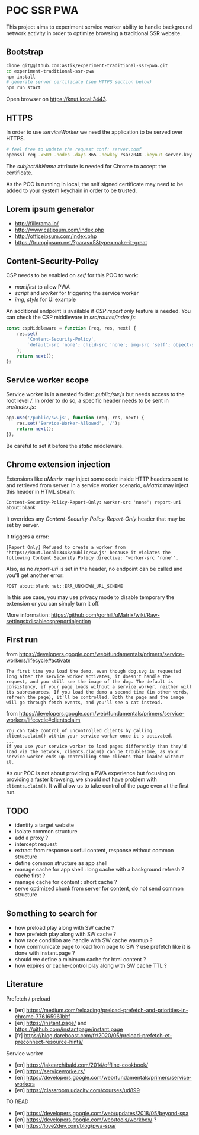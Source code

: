 # POC SSR PWA

This project aims to experiment service worker ability to handle background network activity in order to optimize browsing a traditional SSR website.

## Bootstrap

```sh
clone git@github.com:astik/experiment-traditional-ssr-pwa.git
cd experiment-traditional-ssr-pwa
npm install
# generate server certificate (see HTTPS section below)
npm run start
```

Open browser on https://knut.local:3443.

## HTTPS

In order to use _serviceWorker_ we need the application to be served over HTTPS.

```sh
# feel free to update the request conf: server.conf
openssl req -x509 -nodes -days 365 -newkey rsa:2048 -keyout server.key -out server.pem -config server.conf -sha256
```

The _subjectAltName_ attribute is needed for Chrome to accept the certificate.

As the POC is running in local, the self signed certificate may need to be added to your system keychain in order to be trusted.

## Lorem ipsum generator

-   http://fillerama.io/
-   http://www.catipsum.com/index.php
-   http://officeipsum.com/index.php
-   https://trumpipsum.net/?paras=5&type=make-it-great

## Content-Security-Policy

CSP needs to be enabled on _self_ for this POC to work:

-   _manifest_ to allow PWA
-   _script_ and _worker_ for triggering the service worker
-   _img_, _style_ for UI example

An additional endpoint is available if _CSP report only_ feature is needed.
You can check the CSP middleware in _src/routes/index.js_:

```js
const cspMiddleware = function (req, res, next) {
	res.set(
		'Content-Security-Policy',
		`default-src 'none'; child-src 'none'; img-src 'self'; object-src 'none'; script-src 'self'; style-src 'self'; worker-src 'self'; manifest-src 'self'; report-uri /csp/report`
	);
	return next();
};
```

## Service worker scope

Service worker is in a nested folder: _public/sw.js_ but needs access to the root level _/_.
In order to do so, a specific header needs to be sent in _src/index.js_:

```js
app.use('/public/sw.js', function (req, res, next) {
	res.set('Service-Worker-Allowed', '/');
	return next();
});
```

Be careful to set it before the _static_ middleware.

## Chrome extension injection

Extensions like _uMatrix_ may inject some code inside HTTP headers sent to and retrieved from server.
In a service worker scenario, _uMatrix_ may inject this header in HTML stream:

```
Content-Security-Policy-Report-Only: worker-src 'none'; report-uri about:blank
```

It overrides any _Content-Security-Policy-Report-Only_ header that may be set by server.

It triggers a error:

```
[Report Only] Refused to create a worker from 'https://knut.local:3443/public/sw.js' because it violates the following Content Security Policy directive: "worker-src 'none'".
```

Also, as no _report-uri_ is set in the header, no endpoint can be called and you'll get another error:

```
POST about:blank net::ERR_UNKNOWN_URL_SCHEME
```

In this use case, you may use privacy mode to disable temporary the extension or you can simply turn it off.

More information: https://github.com/gorhill/uMatrix/wiki/Raw-settings#disablecspreportinjection

## First run

from https://developers.google.com/web/fundamentals/primers/service-workers/lifecycle#activate

```
The first time you load the demo, even though dog.svg is requested long after the service worker activates, it doesn't handle the request, and you still see the image of the dog. The default is consistency, if your page loads without a service worker, neither will its subresources. If you load the demo a second time (in other words, refresh the page), it'll be controlled. Both the page and the image will go through fetch events, and you'll see a cat instead.
```

from https://developers.google.com/web/fundamentals/primers/service-workers/lifecycle#clientsclaim

```
You can take control of uncontrolled clients by calling clients.claim() within your service worker once it's activated.
...
If you use your service worker to load pages differently than they'd load via the network, clients.claim() can be troublesome, as your service worker ends up controlling some clients that loaded without it.
```

As our POC is not about providing a PWA experience but focusing on providing a faster browsing, we should not have problem with `clients.claim()`.
It will allow us to take control of the page even at the first run.

## TODO

-   identify a target website
-   isolate common structure
-   add a proxy ?
-   intercept request
-   extract from response useful content, response without common structure
-   define common structure as app shell
-   manage cache for app shell : long cache with a background refresh ? cache first ?
-   manage cache for content : short cache ?
-   serve optimized chunk from server for content, do not send common structure

## Something to search for

-   how preload play along with SW cache ?
-   how prefetch play along with SW cache ?
-   how race condition are handle with SW cache warmup ?
-   how communicate page to load from page to SW ? use prefetch like it is done with instant.page ?
-   should we define a minimum cache for html content ?
-   how expires or cache-control play along with SW cache TTL ?

## Literature

Prefetch / preload

-   [en] https://medium.com/reloading/preload-prefetch-and-priorities-in-chrome-776165961bbf
-   [en] https://instant.page/ and https://github.com/instantpage/instant.page
-   [fr] https://blog.dareboost.com/fr/2020/05/preload-prefetch-et-preconnect-resource-hints/

Service worker

-   [en] https://jakearchibald.com/2014/offline-cookbook/
-   [en] https://serviceworke.rs/
-   [en] https://developers.google.com/web/fundamentals/primers/service-workers
-   [en] https://classroom.udacity.com/courses/ud899

TO READ

-   [en] https://developers.google.com/web/updates/2018/05/beyond-spa
-   [en] https://developers.google.com/web/tools/workbox/ ?
-   [en] https://love2dev.com/blog/pwa-spa/
